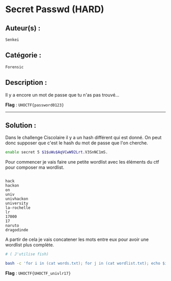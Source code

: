 # Secret Passwd (HARD)

## Auteur(s) :
`Senkei`

## Catégorie :
`Forensic`

## Description :

Il y a encore un mot de passe que tu n'as pas trouvé...

**Flag** : `UHOCTF{password0123}`

---

## Solution :


Dans le challenge Ciscolaire il y a un hash différent qui est donné. On peut donc supposer que c'est le hash du mot de passe que l'on cherche.

```bash
enable secret 5 $1$uWu$AqVCwW92Lrt.V3SnNC1mS.
```

Pour commencer je vais faire une petite wordlist avec les éléments du ctf pour composer ma wordlist.


```plain

hack
hackon
on
univ
univhackon
university
la-rochelle
lr
17000
17
naruto
dragodinde
```

A partir de cela je vais concatener les mots entre eux pour avoir une wordlist plus complète.

```bash
# ( J'utilise fish)

bash -c 'for i in (cat words.txt); for j in (cat wordlist.txt); echo $i$j; end; end' > wordlist2.txt


```



**Flag** : `UHOCTF{UHOCTF_univlr17}`